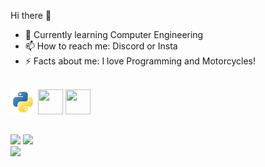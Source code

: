 Hi there 👋




- 🌱 Currently learning Computer Engineering
- 📫 How to reach me: Discord or Insta
- ⚡ Facts about me: I love Programming and Motorcycles!

<div style="display: inline_block"><br>
  
  <img align="lazy" alt="Rafa-Python" height="40" width="40" src="https://raw.githubusercontent.com/devicons/devicon/master/icons/python/python-original.svg">
  <img loading="lazy" src="https://cdn.jsdelivr.net/gh/devicons/devicon/icons/java/java-original.svg" width="40" height="40"/> 
 
  <img loading="lazy" src="[[https://icons8.com.br/icon/40670/programa%C3%A7%C3%A3o-c.svg](http://www.w3.org/2000/svg)](https://cdn.jsdelivr.net/gh/devicons/devicon/icons/c/c-original.svg)" width="40" height="40"/> 
 
</div>
  
  ##
 
<div> 
  <a href="https://www.instagram.com/pedrito_trindade4/" target="_blank"><img src="https://img.shields.io/badge/-Instagram-%23E4405F?style=for-the-badge&logo=instagram&logoColor=white" target="_blank"></a>
 	<a href="https://www.twitch.tv/pedrito12gdc" target="_blank"><img src="https://img.shields.io/badge/Twitch-9146FF?style=for-the-badge&logo=twitch&logoColor=white" target="_blank"></a>

</div>
  <img height="180em" src="https://github-readme-stats.vercel.app/api/top-langs/?username=Pedromqt&layout=compact&langs_count=16&theme=dark"/>
